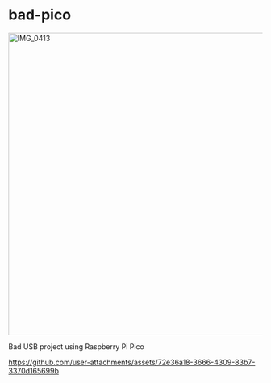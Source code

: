 # bad-pico
<img src="https://github.com/user-attachments/assets/0a9cfdbb-11c4-49fe-94b6-a4009188149e" alt="IMG_0413" width="600">

Bad USB project using Raspberry Pi Pico

https://github.com/user-attachments/assets/72e36a18-3666-4309-83b7-3370d165699b

